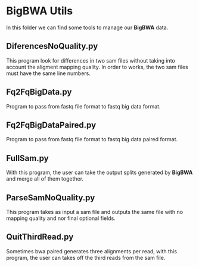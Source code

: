 # BigBWA Utils
In this folder we can find some tools to manage our **BigBWA** data.

## DiferencesNoQuality.py ##

This program look for differences in two sam files without taking into account the aligment mapping quality. In order to works, the two sam files must have the same line numbers.

## Fq2FqBigData.py ##

Program to pass from fastq file format to fastq big data format.

## Fq2FqBigDataPaired.py ##

Program to pass from fastq file format to fastq big data paired format.

## FullSam.py ##

With this program, the user can take the output splits generated by **BigBWA** and merge all of them together.

## ParseSamNoQuality.py ##

This program takes as input a sam file and outputs the same file with no mapping quality and nor final optional fields.

## QuitThirdRead.py ##

Sometimes bwa paired generates three alignments per read, with this program, the user can takes off the third reads from the sam file.
